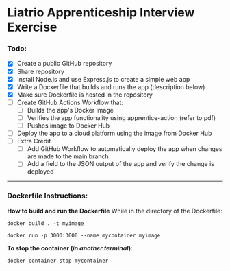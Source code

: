 # Liatrio Apprenticeship Interview Exercise

### Todo: 
- [x] Create a public GitHub repository
- [x] Share repository
- [x] Install Node.js and use Express.js to create a simple web app
- [x] Write a Dockerfile that builds and runs the app (description below)
- [x] Make sure Dockerfile is hosted in the repository
- [ ] Create GitHub Actions Workflow that:
   - [ ] Builds the app's Docker image
   - [ ] Verifies the app functionality using apprentice-action (refer to pdf)
   - [ ] Pushes image to Docker Hub
- [ ] Deploy the app to a cloud platform using the image from Docker Hub
- [ ] Extra Credit
   - [ ] Add GitHub Workflow to automatically deploy the app when changes are made to the main branch
   - [ ] Add a field to the JSON output of the app and verify the change is deployed

***

### Dockerfile Instructions:

**How to build and run the Dockerfile**
While in the directory of the Dockerfile:

`docker build . -t myimage`

`docker run -p 3000:3000 --name mycontainer myimage`

**To stop the container (*in another terminal*)**:

`docker container stop mycontainer`
